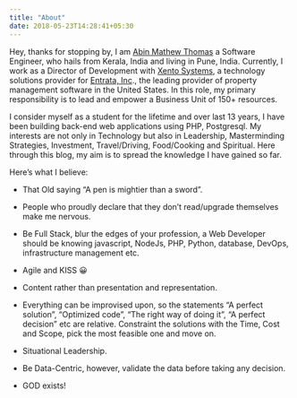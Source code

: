 ```yaml
---
title: "About"
date: 2018-05-23T14:28:41+05:30
---
```

Hey, thanks for stopping by, I am [Abin Mathew Thomas](https://www.linkedin.com/in/abinmathewthomas/) a Software Engineer, who hails from Kerala, India and living in Pune, India. Currently, I work as a Director of Development with [Xento Systems](http://www.xento.com/what-we-do/), a technology solutions provider for [Entrata, Inc](https://www.entrata.com/)., the leading provider of property management software in the United States. In this role, my primary responsibility is to lead and empower a Business Unit of 150+ resources.

I consider myself as a student for the lifetime and over last 13 years, I have been building back-end web applications using PHP, Postgresql. My interests are not only in Technology but also in Leadership, Masterminding Strategies, Investment, Travel/Driving, Food/Cooking and Spiritual. Here through this blog, my aim is to spread the knowledge I have gained so far.

Here’s what I believe:

* That Old saying “A pen is mightier than a sword”.

* People who proudly declare that they don’t read/upgrade themselves make me nervous.

* Be Full Stack, blur the edges of your profession, a Web Developer should be knowing javascript, NodeJs, PHP, Python, database, DevOps, infrastructure management etc.

* Agile and KISS 😀

* Content rather than presentation and representation.

* Everything can be improvised upon, so the statements “A perfect solution”, “Optimized code”, “The right way of doing it”, “A perfect decision” etc are relative. Constraint the solutions with the Time, Cost and Scope, pick the most feasible one and move on.

* Situational Leadership.

* Be Data-Centric, however, validate the data before taking any decision.

* GOD exists!
